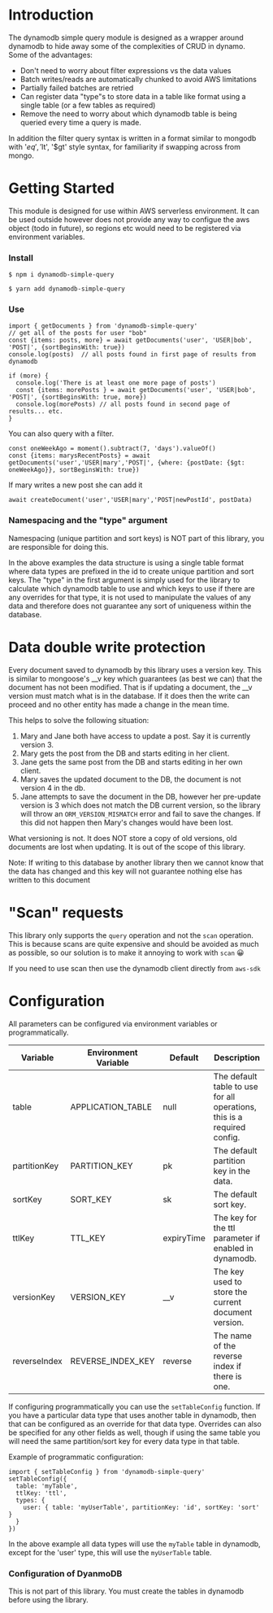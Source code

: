 # Introduction
The dynamodb simple query module is designed as a 
wrapper around dynamodb to hide away some of the complexities
of CRUD in dynamo. 
Some of the advantages:
* Don't need to worry about filter expressions vs the data values
* Batch writes/reads are automatically chunked to avoid AWS limitations
* Partially failed batches are retried
* Can register data "type"s to store data in a table like format using a single table (or a few tables as required)
* Remove the need to worry about which dynamodb table is being queried every time a query is made.

In addition the filter query syntax is written in a format similar to mongodb
with '$eq', '$lt', '$gt' style syntax, for familiarity if swapping across from mongo.

# Getting Started
This module is designed for use within AWS serverless environment. It can be used outside however does not provide any way to configue the 
aws object (todo in future), so regions etc would need to be registered via environment variables.

### Install 
```
$ npm i dynamodb-simple-query
```
```
$ yarn add dynamodb-simple-query
```

### Use
```
import { getDocuments } from 'dynamodb-simple-query'
// get all of the posts for user "bob"
const {items: posts, more} = await getDocuments('user', 'USER|bob', 'POST|', {sortBeginsWith: true})
console.log(posts)  // all posts found in first page of results from dynamodb

if (more) { 
  console.log('There is at least one more page of posts')
  const {items: morePosts } = await getDocuments('user', 'USER|bob', 'POST|', {sortBeginsWith: true, more})
  console.log(morePosts) // all posts found in second page of results... etc.
}
```

You can also query with a filter.
```
const oneWeekAgo = moment().subtract(7, 'days').valueOf() 
const {items: marysRecentPosts} = await getDocuments('user','USER|mary','POST|', {where: {postDate: {$gt: oneWeekAgo}}, sortBeginsWith: true})
```

If mary writes a new post she can add it
```
await createDocument('user','USER|mary','POST|newPostId', postData)
```

### Namespacing and the "type" argument
Namespacing (unique partition and sort keys) is NOT part of this library, you are responsible for doing this.
 
In the above examples the data structure is using a single table format where data types are prefixed in the id
to create unique partition and sort keys. The "type" in the first argument is simply used for the library to calculate which dynamodb table 
to use and which keys to use if there are any overrides for that type, it is not used to manipulate the values of any data and therefore
does not guarantee any sort of uniqueness within the database.  

# Data double write protection
Every document saved to dynamodb by this library uses a version key. This is similar to mongoose's __v key which guarantees (as best we can)
that the document has not been modified. That is if updating a document, the __v version must match what is in the database. If it does
then the write can proceed and no other entity has made a change in the mean time. 

This helps to solve the following situation:
1. Mary and Jane both have access to update a post. Say it is currently version 3.
2. Mary gets the post from the DB and starts editing in her client.
3. Jane gets the same post from the DB and starts editing in her own client.
4. Mary saves the updated document to the DB, the document is not version 4 in the db.
5. Jane attempts to save the document in the DB, however her pre-update version is 3 which does not match the DB
current version, so the library will throw an `ORM_VERSION_MISMATCH` error and fail to save the changes. If this did not happen then Mary's changes would have been lost.

What versioning is not. It does NOT store a copy of old versions, old documents are lost when updating. It is out of the scope of this library.

Note: If writing to this database by another library then we cannot know that the data has changed and this key will not guarantee nothing 
else has written to this document

# "Scan" requests
This library only supports the `query` operation and not the `scan` operation. This is because scans are quite expensive and should be 
avoided as much as possible, so our solution is to make it annoying to work with `scan` 😀 

If you need to use scan then use the dynamodb client directly from `aws-sdk` 

# Configuration
All parameters can be configured via environment variables or programmatically.

| Variable     | Environment Variable | Default    | Description |
|--------------|----------------------|------------|-------------|
| table        | APPLICATION_TABLE    | null       | The default table to use for all operations, this is a required config. |
| partitionKey | PARTITION_KEY        | pk         | The default partition key in the data. |
| sortKey      | SORT_KEY             | sk         | The default sort key. |
| ttlKey       | TTL_KEY              | expiryTime | The key for the ttl parameter if enabled in dynamodb. |
| versionKey   | VERSION_KEY          | __v        | The key used to store the current document version. |
| reverseIndex | REVERSE_INDEX_KEY    | reverse    | The name of the reverse index if there is one. |

If configuring programmatically you can use the `setTableConfig` function.
If you have a particular data type that uses another table in dynamodb, then that can be configured as an override for that data type.
Overrides can also be specified for any other fields as well, though if using the same table you will need the same partition/sort key for 
every data type in that table.

Example of programmatic configuration:
```
import { setTableConfig } from 'dynamodb-simple-query'
setTableConfig({
  table: 'myTable',
  ttlKey: 'ttl',
  types: {
    user: { table: 'myUserTable', partitionKey: 'id', sortKey: 'sort' }
  }
})
```

In the above example all data types will use the `myTable` table in dynamodb, except for the 'user' type, this will use the `myUserTable` table.

### Configuration of DyanmoDB
This is not part of this library. You must create the tables in dynamodb before using the library.